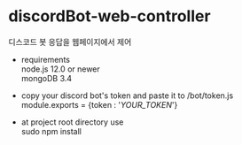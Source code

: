 # discordBot-web-controller  
디스코드 봇 응답을 웹페이지에서 제어  

* requirements  
  node.js 12.0 or newer  
  mongoDB 3.4  
 
 
* copy your discord bot's token and paste it to /bot/token.js  
  module.exports =  {token : '_YOUR_TOKEN_'}


* at project root directory use  
  sudo npm install  
